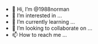 - 👋 Hi, I’m @1988norman
- 👀 I’m interested in ...
- 🌱 I’m currently learning ...
- 💞️ I’m looking to collaborate on ...
- 📫 How to reach me ...

<!---
1988norman/1988norman is a ✨ special ✨ repository because its `README.md` (this file) appears on your GitHub profile.
You can click the Preview link to take a look at your changes.
--->
